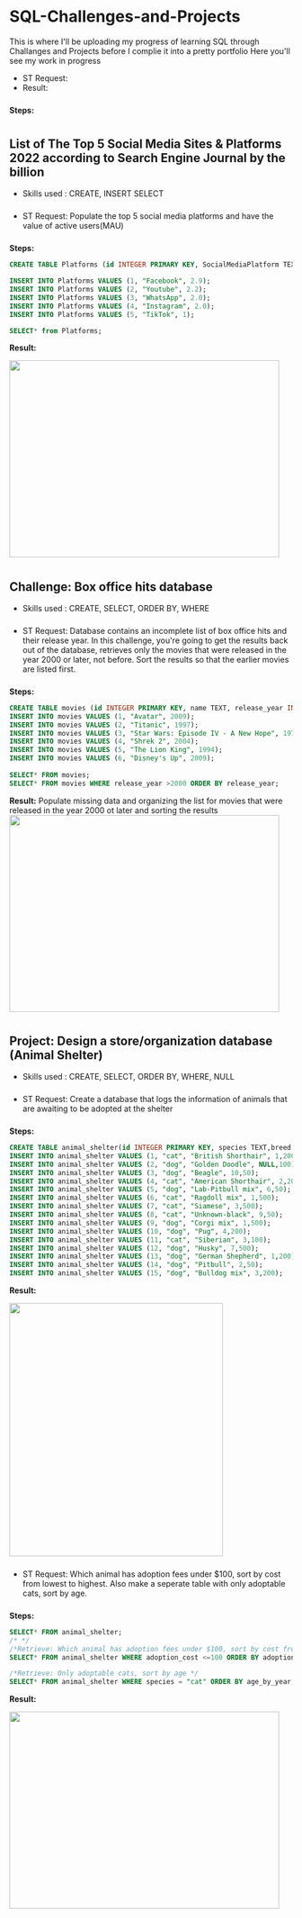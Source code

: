# SQL-Challenges-and-Projects

This is where I'll be uploading my progress of learning SQL through Challanges and Projects before I complie it into a pretty portfolio
Here you'll see my work in progress
- ST Request: 
- Result: 
###
**Steps:**
###

#
## List of The Top 5 Social Media Sites & Platforms 2022 according to Search Engine Journal by the billion 
- Skills used : CREATE, INSERT SELECT
###
- ST Request: Populate the top 5 social media platforms and have the value of active users(MAU) 
###
**Steps:**
```sql
CREATE TABLE Platforms (id INTEGER PRIMARY KEY, SocialMediaPlatform TEXT, ActiveUserMAU INTEGER);

INSERT INTO Platforms VALUES (1, "Facebook", 2.9);
INSERT INTO Platforms VALUES (2, "Youtube", 2.2);
INSERT INTO Platforms VALUES (3, "WhatsApp", 2.0);
INSERT INTO Platforms VALUES (4, "Instagram", 2.0);
INSERT INTO Platforms VALUES (5, "TikTok", 1);

SELECT* from Platforms;

```
**Result:**

<img src="https://user-images.githubusercontent.com/104226368/202838274-1a53d43a-74fe-4216-b906-1023028422f3.png" width="480" height="350">

#
## Challenge: Box office hits database
- Skills used : CREATE, SELECT, ORDER BY, WHERE
###
- ST Request: Database contains an incomplete list of box office hits and their release year. In this challenge, you're going to get the results back out of the database, retrieves only the movies that were released in the year 2000 or later, not before. Sort the results so that the earlier movies are listed first.

###
**Steps:**
```sql
CREATE TABLE movies (id INTEGER PRIMARY KEY, name TEXT, release_year INTEGER);
INSERT INTO movies VALUES (1, "Avatar", 2009);
INSERT INTO movies VALUES (2, "Titanic", 1997);
INSERT INTO movies VALUES (3, "Star Wars: Episode IV - A New Hope", 1977);
INSERT INTO movies VALUES (4, "Shrek 2", 2004);
INSERT INTO movies VALUES (5, "The Lion King", 1994);
INSERT INTO movies VALUES (6, "Disney's Up", 2009);
 
SELECT* FROM movies;
SELECT* FROM movies WHERE release_year >2000 ORDER BY release_year;
```
**Result:** Populate missing data and organizing the list for movies that were released in the year 2000 ot later and sorting the results
<img src="https://user-images.githubusercontent.com/104226368/202881078-19ea320a-aa35-44b7-be04-2210483b97d8.png" width="480" height="350">



#
## Project: Design a store/organization database (Animal Shelter)
- Skills used : CREATE, SELECT, ORDER BY, WHERE, NULL
###
- ST Request: Create a database that logs the information of animals that are awaiting to be adopted at the shelter

###
**Steps:**
```sql
CREATE TABLE animal_shelter(id INTEGER PRIMARY KEY, species TEXT,breed TEXT,age_by_year INTEGER, adoption_cost INTEGER);
INSERT INTO animal_shelter VALUES (1, "cat", "British Shorthair", 1,200);
INSERT INTO animal_shelter VALUES (2, "dog", "Golden Doodle", NULL,100);
INSERT INTO animal_shelter VALUES (3, "dog", "Beagle", 10,50);
INSERT INTO animal_shelter VALUES (4, "cat", "American Shorthair", 2,200);
INSERT INTO animal_shelter VALUES (5, "dog", "Lab-Pitbull mix", 6,50);
INSERT INTO animal_shelter VALUES (6, "cat", "Ragdoll mix", 1,500);
INSERT INTO animal_shelter VALUES (7, "cat", "Siamese", 3,500);
INSERT INTO animal_shelter VALUES (8, "cat", "Unknown-black", 9,50);
INSERT INTO animal_shelter VALUES (9, "dog", "Corgi mix", 1,500);
INSERT INTO animal_shelter VALUES (10, "dog", "Pug", 4,200);
INSERT INTO animal_shelter VALUES (11, "cat", "Siberian", 3,100);
INSERT INTO animal_shelter VALUES (12, "dog", "Husky", 7,500);
INSERT INTO animal_shelter VALUES (13, "dog", "German Shepherd", 1,200);
INSERT INTO animal_shelter VALUES (14, "dog", "Pitbull", 2,50);
INSERT INTO animal_shelter VALUES (15, "dog", "Bulldog mix", 3,200);
```
**Result:**

<img src="https://user-images.githubusercontent.com/104226368/202962254-c25ef01d-9c76-495c-932d-21a3fcb36d81.png" width="380" height="450">

###
- ST Request: Which animal has adoption fees under $100, sort by cost from lowest to highest. Also make a seperate table with only adoptable cats, sort by age.

###
**Steps:**
```sql
SELECT* FROM animal_shelter;
/* */
/*Retrieve: Which animal has adoption fees under $100, sort by cost from lowest to highest*/
SELECT* FROM animal_shelter WHERE adoption_cost <=100 ORDER BY adoption_cost;

/*Retrieve: Only adoptable cats, sort by age */
SELECT* FROM animal_shelter WHERE species = "cat" ORDER BY age_by_year;
```
**Result:**

<img src="https://user-images.githubusercontent.com/104226368/202838274-1a53d43a-74fe-4216-b906-1023028422f3.png" width="480" height="350">

